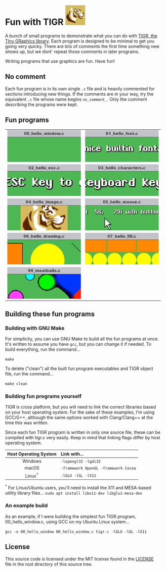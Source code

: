 # Fun with TIGR ![Logo](assets/fun_with_tigr.png)
A bunch of small programs to demonstrate what you can do with
[TIGR, the TIny GRaphics library](https://github.com/erkkah/tigr).
Each program is designed to be minimal to get you going
very quicky.  There are lots of comments the first time something new shows
up, but we dont' repeat those comments in later programs.

Writing programs that use graphics are fun.  Have fun!

## No comment

Each fun program is in its own single `.c` file and is heavily
commented for sections introducing new things.  If the comments are
in your way, try the equivalent `.c` file whose name begins `no_comment_`.
Only the comment describing the programs were kept.

## Fun programs
| | |
| :---: | :---: |
| [![00_hello_window.c](assets/00_hello_window.png)](00_hello_window.c) | [![01_hello_font.c](assets/01_hello_font.png)](01_hello_font.c) |
| [![02_hello_esc.c](assets/02_hello_esc.png)](02_hello_esc.c) | [![03_hello_characters.c](assets/03_hello_characters.png)](03_hello_characters.c) |
| [![04_hello_image.c](assets/04_hello_image.png)](04_hello_image.c) | [![05_hello_mouse.c](assets/05_hello_mouse.png)](05_hello_mouse.c) |
| [![06_hello_drawing.c](assets/06_hello_drawing.png)](06_hello_drawing.c) | [![07_hello_fill.c](assets/07_hello_fill.png)](07_hello_fill.c) |
| [![99_meatballs.c](assets/99_meatballs.png)](99_meatballs.c) | |

## Building these fun programs

### Building with GNU Make

For simplicity, you can use GNU Make to build all the fun programs at once.
It's written to assume you have `gcc`, but you can change it if needed.
To build everything, run the command...

```make```

To delete ("clean") all the built fun program executables and TIGR
object file, run the command...

```make clean```

### Building fun programs yourself

TIGR is cross platform, but you will need to link the correct libraries
based on your host operating system.  For the sake of these examples, I'm
using GCC/G++, although the same options worked with Clang/Clang++ at the
time this was written.

Since each fun TIGR program is written in only one source file, these can be
compiled with tigr.c very easily.  Keep in mind that linking flags differ
by host operating system.

| **Host Operating System** | **Link with...** |
| :---: | :--- |
| Windows | `-lopengl32 -lgdi32` |
| macOS | `-framework OpenGL -framework Cocoa` |
| Linux<sup>*</sup> | `-lGLU -lGL -lX11` |

<sup>*</sup> For Linux/Ubuntu users, you'll need to install the X11 and
MESA-based utility library files... `sudo apt install libx11-dev
libglu1-mesa-dev`

### An example build

As an example, if I were building the simplest fun TIGR program,
00_hello_window.c, using GCC on my Ubuntu Linux system...

```gcc -o 00_hello_window 00_hello_window.c tigr.c -lGLU -lGL -lX11```

## License
This source code is licensed under the MIT license found in the
[LICENSE](LICENSE) file in the root directory of this source tree.
